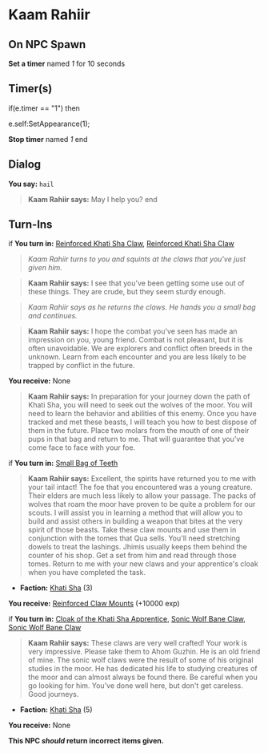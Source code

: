 # Kaam Rahiir
## On NPC Spawn

**Set a timer** named *1* for 10 seconds
## Timer(s)

if(e.timer == "1") then


e.self:SetAppearance(1);


**Stop timer** named *1*
end

## Dialog

**You say:** `hail`



>**Kaam Rahiir says:** May I help you?
end

## Turn-Ins



if **You turn in:** [Reinforced Khati Sha Claw](/item/5574), [Reinforced Khati Sha Claw](/item/5575)


>*Kaam Rahiir turns to you and squints at the claws that you've just given him.*


>**Kaam Rahiir says:** I see that you've been getting some use out of these things. They are crude, but they seem sturdy enough.


>*Kaam Rahiir says as he returns the claws. He hands you a small bag and continues.*


>**Kaam Rahiir says:** I hope the combat you've seen has made an impression on you, young friend. Combat is not pleasant, but it is often unavoidable. We are explorers and conflict often breeds in the unknown. Learn from each encounter and you are less likely to be trapped by conflict in the future.


 **You receive:** None 


>**Kaam Rahiir says:** In preparation for your journey down the path of Khati Sha, you will need to seek out the wolves of the moor. You will need to learn the behavior and abilities of this enemy. Once you have tracked and met these beasts, I will teach you how to best dispose of them in the future. Place two molars from the mouth of one of their pups in that bag and return to me. That will guarantee that you've come face to face with your foe.

if **You turn in:** [Small Bag of Teeth](/item/6182)


>**Kaam Rahiir says:** Excellent, the spirits have returned you to me with your tail intact! The foe that you encountered was a young creature. Their elders are much less likely to allow your passage. The packs of wolves that roam the moor have proven to be quite a problem for our scouts. I will assist you in learning a method that will allow you to build and assist others in building a weapon that bites at the very spirit of those beasts. Take these claw mounts and use them in conjunction with the tomes that Qua sells. You'll need stretching dowels to treat the lashings. Jhimis usually keeps them behind the counter of his shop. Get a set from him and read through those tomes. Return to me with your new claws and your apprentice's cloak when you have completed the task.


* __Faction:__ [Khati Sha](/faction/1532) (3)


 **You receive:**  [Reinforced Claw Mounts](/item/6145) (+10000 exp)

if **You turn in:** [Cloak of the Khati Sha Apprentice](/item/5580), [Sonic Wolf Bane Claw](/item/6185), [Sonic Wolf Bane Claw](/item/6186)


>**Kaam Rahiir says:** These claws are very well crafted! Your work is very impressive. Please take them to Ahom Guzhin. He is an old friend of mine. The sonic wolf claws were the result of some of his original studies in the moor. He has dedicated his life to studying creatures of the moor and can almost always be found there. Be careful when you go looking for him. You've done well here, but don't get careless. Good journeys.


* __Faction:__ [Khati Sha](/faction/1532) (5)


 **You receive:** None 

**This NPC *should* return incorrect items given.**

